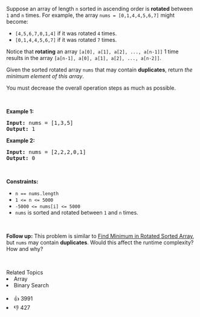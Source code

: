 <p>Suppose an array of length <code>n</code> sorted in ascending order is <strong>rotated</strong> between <code>1</code> and <code>n</code> times. For example, the array <code>nums = [0,1,4,4,5,6,7]</code> might become:</p>

<ul> 
 <li><code>[4,5,6,7,0,1,4]</code> if it was rotated <code>4</code> times.</li> 
 <li><code>[0,1,4,4,5,6,7]</code> if it was rotated <code>7</code> times.</li> 
</ul>

<p>Notice that <strong>rotating</strong> an array <code>[a[0], a[1], a[2], ..., a[n-1]]</code> 1 time results in the array <code>[a[n-1], a[0], a[1], a[2], ..., a[n-2]]</code>.</p>

<p>Given the sorted rotated array <code>nums</code> that may contain <strong>duplicates</strong>, return <em>the minimum element of this array</em>.</p>

<p>You must decrease the overall operation steps as much as possible.</p>

<p>&nbsp;</p> 
<p><strong class="example">Example 1:</strong></p> 
<pre><strong>Input:</strong> nums = [1,3,5]
<strong>Output:</strong> 1
</pre>
<p><strong class="example">Example 2:</strong></p> 
<pre><strong>Input:</strong> nums = [2,2,2,0,1]
<strong>Output:</strong> 0
</pre> 
<p>&nbsp;</p> 
<p><strong>Constraints:</strong></p>

<ul> 
 <li><code>n == nums.length</code></li> 
 <li><code>1 &lt;= n &lt;= 5000</code></li> 
 <li><code>-5000 &lt;= nums[i] &lt;= 5000</code></li> 
 <li><code>nums</code> is sorted and rotated between <code>1</code> and <code>n</code> times.</li> 
</ul>

<p>&nbsp;</p> 
<p><strong>Follow up:</strong> This problem is similar to&nbsp;<a href="https://leetcode.com/problems/find-minimum-in-rotated-sorted-array/description/" target="_blank">Find Minimum in Rotated Sorted Array</a>, but&nbsp;<code>nums</code> may contain <strong>duplicates</strong>. Would this affect the runtime complexity? How and why?</p>

<p>&nbsp;</p>

<div><div>Related Topics</div><div><li>Array</li><li>Binary Search</li></div></div><br><div><li>👍 3991</li><li>👎 427</li></div>